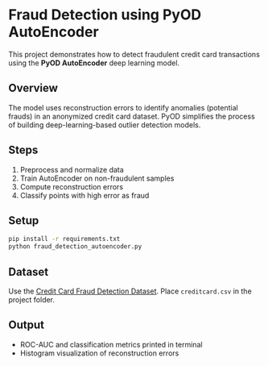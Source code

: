 # Fraud Detection using PyOD AutoEncoder

This project demonstrates how to detect fraudulent credit card transactions using the **PyOD AutoEncoder** deep learning model.

## Overview
The model uses reconstruction errors to identify anomalies (potential frauds) in an anonymized credit card dataset. PyOD simplifies the process of building deep-learning-based outlier detection models.

## Steps
1. Preprocess and normalize data
2. Train AutoEncoder on non-fraudulent samples
3. Compute reconstruction errors
4. Classify points with high error as fraud

## Setup
```bash
pip install -r requirements.txt
python fraud_detection_autoencoder.py
```

## Dataset
Use the [Credit Card Fraud Detection Dataset](https://www.kaggle.com/mlg-ulb/creditcardfraud). Place `creditcard.csv` in the project folder.

## Output
- ROC-AUC and classification metrics printed in terminal
- Histogram visualization of reconstruction errors
